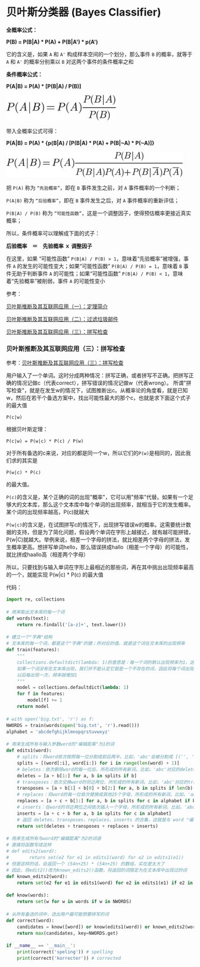 # 贝叶斯分类器 (Bayes Classifier)

**全概率公式：**

**P(B) = P(B|A) * P(A) + P(B|A') * p(A')**

它的含义是，如果 `A` 和 `A'` 构成样本空间的一个划分，那么事件 `B` 的概率，就等于 `A` 和 `A'` 的概率分别乘以 `B` 对这两个事件的条件概率之和

**条件概率公式：**

**P(A|B) = P(A) * [P(B|A) / P(B)]**

![image](../images/Conditional_Probability.png)

带入全概率公式可得：

**P(A|B) = P(A) * {p(B|A) / [P(B|A) * P(A) + P(B|~A) * P(~A)]}**

![image](../images/Conditional_Probability2.png)

把 `P(A)` 称为 `“先验概率”`，即在 `B` 事件发生之前，对 `A` 事件概率的一个判断；

`P(A|B)` 称为 `“后验概率”`，即在 `B` 事件发生之后，对 `A` 事件概率的重新评估；

`P(B|A) / P(B)` 称为 `“可能性函数”`，这是一个调整因子，使得预估概率更接近真实概率；

所以，条件概率可以理解成下面的式子：

**后验概率　＝　先验概率 ｘ 调整因子**

在这里，如果 “可能性函数” `P(B|A) / P(B) > 1`，意味着“先验概率”被增强，事件 `A` 的发生的可能性变大；如果“可能性函数” `P(B|A) / P(B) = 1`，意味着 `B` 事件无助于判断事件 `A` 的可能性；如果“可能性函数” `P(B|A) / P(B) < 1`，意味着“先验概率”被削弱，事件 `A` 的可能性变小

参考：

[贝叶斯推断及其互联网应用（一）：定理简介](http://www.ruanyifeng.com/blog/2011/08/bayesian_inference_part_one.html)

[贝叶斯推断及其互联网应用（二）：过滤垃圾邮件](http://www.ruanyifeng.com/blog/2011/08/bayesian_inference_part_two.html)

[贝叶斯推断及其互联网应用（三）：拼写检查](http://www.ruanyifeng.com/blog/2012/10/spelling_corrector.html)

### 贝叶斯推断及其互联网应用（三）：拼写检查

参考：[贝叶斯推断及其互联网应用（三）：拼写检查](http://www.ruanyifeng.com/blog/2012/10/spelling_corrector.html)

用户输入了一个单词。这时分成两种情况：拼写正确，或者拼写不正确。把拼写正确的情况记做c（代表correct），拼写错误的情况记做w（代表wrong）。
所谓"拼写检查"，就是在发生w的情况下，试图推断出c。从概率论的角度看，就是已知w，然后在若干个备选方案中，找出可能性最大的那个c，也就是求下面这个式子的最大值

```
P(c|w)
```

根据贝叶斯定理：

```
P(c|w) = P(w|c) * P(c) / P(w)
```

对于所有备选的c来说，对应的都是同一个w，所以它们的`P(w)`是相同的，因此我们求的其实是

```
P(w|c) * P(c)
```

的最大值。

`P(c)`的含义是，某个正确的词的出现"概率"，它可以用"频率"代替。如果有一个足够大的文本库，那么这个文本库中每个单词的出现频率，就相当于它的发生概率。某个词的出现频率越高，P(c)就越大

`P(w|c)`的含义是，在试图拼写c的情况下，出现拼写错误w的概率。这需要统计数据的支持，但是为了简化问题，假设两个单词在字形上越接近，就有越可能拼错，P(w|C)就越大。举例来说，相差一个字母的拼法，就比相差两个字母的拼法，发生概率更高。想拼写单词hello，那么错误拼成hallo（相差一个字母）的可能性，就比拼成haallo高（相差两个字母）

所以，只要找到与输入单词在字形上最相近的那些词，再在其中挑出出现频率最高的一个，就能实现 P(w|c) * P(c) 的最大值

代码：

```python
import re, collections

# 用来取出文本库的每一个词
def words(text):
    return re.findall('[a-z]+', text.lower())

# 建立一个"字典"结构
# 文本库的每一个词，都是这个"字典"的键；所对应的值，就是这个词在文本库的出现频率
def train(features):
    """
    collections.defaultdict(lambda: 1)的意思是：每一个词的默认出现频率为1，这是针对那些没有出现在文本库的词
    如果一个词没有在文本库出现，我们并不能认定它就是一个不存在的词，因此将每个词出现的默认频率设为1
    以后每出现一次，频率就增加1
    """
    model = collections.defaultdict(lambda: 1)
    for f in features:
        model[f] += 1
    return model

# with open('big.txt', 'r') as f:
NWORDS = train(words(open('big.txt', 'r').read()))
alphabet = 'abcdefghijklmnopqrstuvwxyz'

# 用来生成所有与输入参数word的"编辑距离"为1的词
def edits1(word):
    # splits：将word依次按照每一位分割成前后两半。比如，'abc'会被分割成 [('', 'abc'), ('a', 'bc'), ('ab', 'c'), ('abc', '')]
    splits = [(word[:i], word[i:]) for i in range(len(word) + 1)]
    # beletes：依次删除word的每一位后、所形成的所有新词。比如，'abc'对应的deletes就是 ['bc', 'ac', 'ab']
    deletes = [a + b[1:] for a, b in splits if b]
    # transposes：依次交换word的邻近两位，所形成的所有新词。比如，'abc'对应的transposes就是 ['bac', 'acb']
    transposes = [a + b[1] + b[0] + b[2:] for a, b in splits if len(b) > 1]
    # replaces：将word的每一位依次替换成其他25个字母，所形成的所有新词。比如，'abc'对应的replaces就是 ['abc', 'bbc', 'cbc', ... , 'abx', ' aby', 'abz' ] ，一共包含78个词（26 × 3）
    replaces = [a + c + b[1:] for a, b in splits for c in alphabet if b]
    # inserts：在word的邻近两位之间依次插入一个字母，所形成的所有新词。比如，'abc' 对应的inserts就是['aabc', 'babc', 'cabc', ..., 'abcx', 'abcy', 'abcz']，一共包含104个词（26 × 4）
    inserts = [a + c + b for a, b in splits for c in alphabet]
    # 返回 deletes、transposes、replaces、inserts 的合集，这就是与 word "编辑距离"等于 1 的所有词。对于一个 n 位的词，会返回 54n + 25 个词
    return set(deletes + transposes + replaces + inserts)

# 用来生成所有与word的"编辑距离"为2的词语
# 直接将函数写成这样
# def edits2(word):
# 　　　　return set(e2 for e1 in edits1(word) for e2 in edits1(e1))
# 但是这样的话，会返回一个 (54n+25) * (54n+25) 的数组，实在是太大了
# 因此，将edit2()改为known_edits2()函数，将返回的词限定为在文本库中出现过的词
def known_edits2(word):
    return set(e2 for e1 in edits1(word) for e2 in edits1(e1) if e2 in NWORDS)

def know(words):
    return set(w for w in words if w in NWORDS)

# 从所有备选的词中，选出用户最可能想要拼写的词
def correct(word):
    candidates = know([word]) or know(edits1(word)) or known_edits2(word) or [word]
    return max(candidates, key=NWORDS.get)

if __name__ == '__main__':
    print(correct('speling')) # spelling
    print(correct('korrecter')) # corrected
```